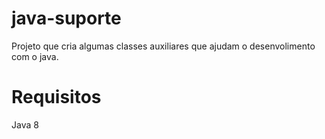 # java-suporte

Projeto que cria algumas classes auxiliares que ajudam o desenvolimento com o java.

# Requisitos
Java 8
